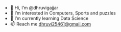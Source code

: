 - 👋 Hi, I’m @dhruvigajjar
- 👀 I’m interested in Computers, Sports and puzzles
- 🌱 I’m currently learning Data Science
- 📫 Reach me dhruvi25461@gmail.com

<!---
dhruvigajjar/dhruvigajjar is a ✨ special ✨ repository because its `README.md` (this file) appears on your GitHub profile.
You can click the Preview link to take a look at your changes.
--->
